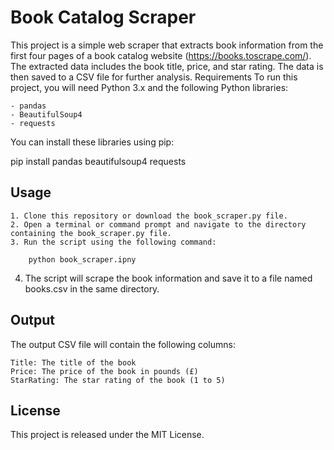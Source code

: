 # Book Catalog Scraper

This project is a simple web scraper that extracts book information from the first four pages of a book catalog website (https://books.toscrape.com/). The extracted data includes the book title, price, and star rating. The data is then saved to a CSV file for further analysis.
Requirements
To run this project, you will need Python 3.x and the following Python libraries:

    - pandas
    - BeautifulSoup4
    - requests

You can install these libraries using pip:

pip install pandas beautifulsoup4 requests

## Usage

    1. Clone this repository or download the book_scraper.py file.
    2. Open a terminal or command prompt and navigate to the directory containing the book_scraper.py file.
    3. Run the script using the following command:

		python book_scraper.ipny

   4. The script will scrape the book information and save it to a file named books.csv in the same directory.

## Output
The output CSV file will contain the following columns:

    Title: The title of the book
    Price: The price of the book in pounds (£)
    StarRating: The star rating of the book (1 to 5)

## License
This project is released under the MIT License.

